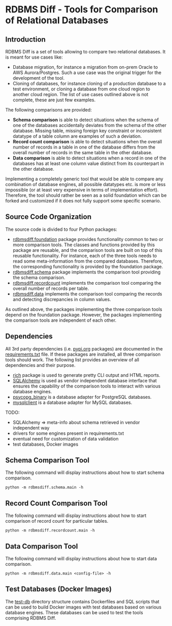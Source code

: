 # RDBMS Diff - Tools for Comparison of Relational Databases

## Introduction
RDBMS Diff is a set of tools allowing to compare two relational databases. It is meant for use cases like:
* Database migration, for instance a migration from on-prem Oracle to AWS Aurora/Postgres. Such a use case was the original trigger for the development of the tool.
* Cloning of databases, for instance cloning of a production database to a test environment, or cloning a database from one cloud region to another cloud region.
The list of use cases outlined above is not complete, these are just few examples.

The following comparisons are provided:
* **Schema comparison** is able to detect situations when the schema of one of the databases accidentally deviates from the schema of the other database. Missing table, missing foreign key constraint or inconsistent datatype of a table column are examples of such a deviation.
* **Record count comparison** is able to detect situations when the overall number of records in a table in one of the database differs from the overall number of records in the same table in the other database.
* **Data comparison** is able to detect situations when a record in one of the databases has at least one column value distinct from its counterpart in the other database.

Implementing a completely generic tool that would be able to compare any combination of database engines, all possible datatypes etc. is more or less impossible (or at least very expensive in terms of implementation effort). Therefore, the tool should rather be seen as a solid foundation which can be forked and customized if it does not fully support some specific scenario.

## Source Code Organization
The source code is divided to four Python packages:
* [rdbmsdiff.foundation](./rdbmsdiff/foundation) package provides functionality common to two or more comparison tools. The classes and functions provided by this package are reusable, and the comparison tools are built on top of this reusable functionality. For instance, each of the three tools needs to read some meta-information from the compared databases. Therefore, the corresponding functionality is provided by the foundation package.
* [rdbmsdiff.schema](./rdbmsdiff/schema) package implements the comparison tool providing the schema comparison.
* [rdbmsdiff.recordcount](./rdbmsdiff/recordcount) implements the comparison tool comparing the overall number of records per table.
* [rdbmsdiff.data](./rdbmsdiff/data) implements the comparison tool comparing the records and detecting discrepancies in column values.

As outlined above, the packages implementing the three comparison tools depend on the foundation package. However, the packages implementing the comparison tools are independent of each other.


## Dependencies
All 3rd party dependencies (i.e. [pypi.org](https://pypi.org) packages) are documented in the [requirements.txt](./requirements.txt) file. If these packages are installed, all three comparison tools should work. The following list provides an overview of all dependencies and their purpose.
* [rich](https://pypi.org/project/rich/) package is used to generate pretty CLI output and HTML reports.
* [SQLAlchemy](https://pypi.org/project/SQLAlchemy/) is used as vendor independent database interface that ensures the capability of the comparison tools to interact with various database engines.
* [psycopg_binary](https://pypi.org/project/psycopg-binary/) is a database adapter for PostgreSQL databases.
* [mysqlclient](https://pypi.org/project/mysqlclient/) is a database adapter for MySQL databases.

TODO:
- SQLAlchemy => meta-info about schema retrieved in vendor independent way
- drivers for some engines present in requirements.txt
- eventual need for customization of data validation
- test databases, Docker images

## Schema Comparison Tool
The following command will display instructions about how to start schema comparison.
```
python -m rdbmsdiff.schema.main -h
```

## Record Count Comparison Tool
The following command will display instructions about how to start comparison of record count for particular tables.
```
python -m rdbmsdiff.recordcount.main -h
```

## Data Comparison Tool
The following command will display instructions about how to start data comparison.
```
python -m rdbmsdiff.data.main <config-file> -h
```

## Test Databases (Docker Images)
The [test-db](./test-db) directory structure contains Dockerfiles and SQL scripts that can be used to build Docker images with test databases based on various database engines. These databases can be used to test the tools comprising RDBMS Diff.
